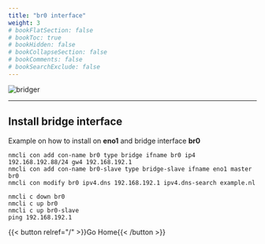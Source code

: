 ```yaml
---
title: "br0 interface"
weight: 3
# bookFlatSection: false
# bookToc: true
# bookHidden: false
# bookCollapseSection: false
# bookComments: false
# bookSearchExclude: false
---
```



![bridger](/images/bridge.jpg)

--- 

## Install bridge interface

Example on how to install on **eno1** and bridge interface **br0**



```
nmcli con add con-name br0 type bridge ifname br0 ip4 192.168.192.88/24 gw4 192.168.192.1
nmcli con add con-name br0-slave type bridge-slave ifname eno1 master br0
nmcli con modify br0 ipv4.dns 192.168.192.1 ipv4.dns-search example.nl
 
nmcli c down br0
nmcli c up br0
nmcli c up br0-slave 
ping 192.168.192.1
```
 
 {{< button relref="/" >}}Go Home{{< /button >}}
